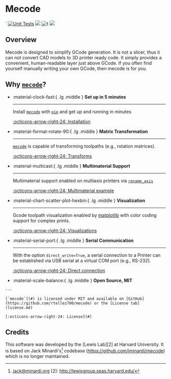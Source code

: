 Mecode
======
  `
[![Unit Tests](https://github.com/rtellez700/mecode/actions/workflows/python-package.yml/badge.svg)](https://github.com/rtellez700/mecode/actions/workflows/python-package.yml) ![](https://img.shields.io/badge/python-3.0+-blue.svg) ![t](https://img.shields.io/badge/status-maintained-yellow.svg) [![](https://img.shields.io/github/license/rtellez700/mecode.svg)](https://github.com/rtellez700/mecode/blob/main/LICENSE.md)

## Overview

Mecode is designed to simplify GCode generation. It is not a slicer, thus it
can not convert CAD models to 3D printer ready code. It simply provides a
convenient, human-readable layer just above GCode. If you often find
yourself manually writing your own GCode, then mecode is for you.

<!-- 
  - gcode generation
  - matrix transformation
  - multimaterial support
  - visualization tools
 -->

## Why [`mecode`](#)?
<div class="grid cards" markdown>

-   :material-clock-fast:{ .lg .middle } __Set up in 5 minutes__

    ---

    Install [`mecode`](#) with [`pip`](#) and get up
    and running in minutes

    [:octicons-arrow-right-24: Installation](install.md)

-   :material-format-rotate-90:{ .lg .middle } __Matrix Transformation__

    ---

    [`mecode`](#) is capable of transforming toolpaths (e.g., rotation matrices).

    [:octicons-arrow-right-24: Transforms](tutorials/matrix-transformations.md)

    
-   :material-multicast:{ .lg .middle } __Multimaterial Support__

    ---

    Multimaterial support enabled on multiaxis printers via [`rename_axis`](/api-reference/mecode/#mecode.main.G.rename_axis)

    [:octicons-arrow-right-24: Multimaterial example](tutorials/multimaterial-printing.md)

-   :material-chart-scatter-plot-hexbin:{ .lg .middle } __Visualization__

    ---

    Gcode toolpath visualization enabled by [matplotlib](https://matplotlib.org/) with color coding support for complex prints.

    [:octicons-arrow-right-24: Visualizations](tutorials/visualization.md)

-   :material-serial-port:{ .lg .middle } __Serial Communication__

    ---

    With the option `direct_write=True`, a serial connection to a Printer can be established via USB serial at a virtual COM port (e.g., RS-232).

    [:octicons-arrow-right-24: Direct connection](tutorials/serial-communication.md)

-    :material-scale-balance:{ .lg .middle } __Open Source, MIT__

    ---

    [`mecode`](#) is licensed under MIT and available on [GitHub](https://github.com/rtellez700/mecode) or the [License tab](license.md)

    [:octicons-arrow-right-24: License](#)

</div>


<!-- ## TODO

- [x] build out multi-nozzle support
    - [x] include multi-nozzle support in view method.
- [ ] add ability to read current status of aerotech
  - [ ] turn off omnicure after aborted runs
- [ ] add support for identifying part bounds and specifying safe post print "parking" -->


## Credits

This software was developed by the [Lewis Lab][2] at Harvard University. It is based on Jack Minardi's[^1] codebase (https://github.com/jminardi/mecode) which is no longer maintained.

[^1]: <jack@minardi.org>
[2]: http://lewisgroup.seas.harvard.edu/